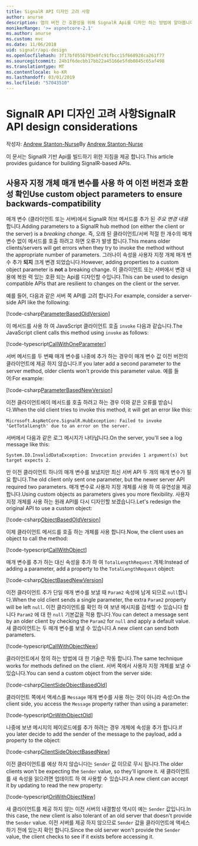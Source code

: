 ```yaml
---
title: SignalR API 디자인 고려 사항
author: anurse
description: 앱의 버전 간 호환성을 위해 SignalR Api를 디자인 하는 방법에 알아봅니다.
monikerRange: '>= aspnetcore-2.1'
ms.author: anurse
ms.custom: mvc
ms.date: 11/06/2018
uid: signalr/api-design
ms.openlocfilehash: 3f17bf055b793e8fc91fbcc15f668928ca261f77
ms.sourcegitcommit: 24b1f6decbb17bb22a45166e5fdb0845c65af498
ms.translationtype: MT
ms.contentlocale: ko-KR
ms.lasthandoff: 03/01/2019
ms.locfileid: "57043510"
---
```

# <a name="signalr-api-design-considerations"></a><span data-ttu-id="0326a-103">SignalR API 디자인 고려 사항</span><span class="sxs-lookup"><span data-stu-id="0326a-103">SignalR API design considerations</span></span>

<span data-ttu-id="0326a-104">작성자: [Andrew Stanton-Nurse](https://twitter.com/anurse)</span><span class="sxs-lookup"><span data-stu-id="0326a-104">By [Andrew Stanton-Nurse](https://twitter.com/anurse)</span></span>

<span data-ttu-id="0326a-105">이 문서는 SignalR 기반 Api를 빌드하기 위한 지침을 제공 합니다.</span><span class="sxs-lookup"><span data-stu-id="0326a-105">This article provides guidance for building SignalR-based APIs.</span></span>

## <a name="use-custom-object-parameters-to-ensure-backwards-compatibility"></a><span data-ttu-id="0326a-106">사용자 지정 개체 매개 변수를 사용 하 여 이전 버전과 호환성 확인</span><span class="sxs-lookup"><span data-stu-id="0326a-106">Use custom object parameters to ensure backwards-compatibility</span></span>

<span data-ttu-id="0326a-107">매개 변수 (클라이언트 또는 서버)에서 SignalR 허브 메서드를 추가 된 *주요 변경 내용*합니다.</span><span class="sxs-lookup"><span data-stu-id="0326a-107">Adding parameters to a SignalR hub method (on either the client or the server) is a *breaking change*.</span></span> <span data-ttu-id="0326a-108">즉, 오래 된 클라이언트/서버 적절 한 개수의 매개 변수 없이 메서드를 호출 하려고 하면 오류가 발생 합니다.</span><span class="sxs-lookup"><span data-stu-id="0326a-108">This means older clients/servers will get errors when they try to invoke the method without the appropriate number of parameters.</span></span> <span data-ttu-id="0326a-109">그러나이 속성을 사용자 지정 개체 매개 변수 추가 **되지** 크게 변경 되었습니다.</span><span class="sxs-lookup"><span data-stu-id="0326a-109">However, adding properties to a custom object parameter is **not** a breaking change.</span></span> <span data-ttu-id="0326a-110">이 클라이언트 또는 서버에서 변경 내용에 복원 력 있는 호환 되는 Api를 디자인할 수입니다.</span><span class="sxs-lookup"><span data-stu-id="0326a-110">This can be used to design compatible APIs that are resilient to changes on the client or the server.</span></span>

<span data-ttu-id="0326a-111">예를 들어, 다음과 같은 서버 쪽 API를 고려 합니다.</span><span class="sxs-lookup"><span data-stu-id="0326a-111">For example, consider a server-side API like the following:</span></span>

[!code-csharp[ParameterBasedOldVersion](api-design/sample/Samples.cs?name=ParameterBasedOldVersion)]

<span data-ttu-id="0326a-112">이 메서드를 사용 하 여 JavaScript 클라이언트 호출 `invoke` 다음과 같습니다.</span><span class="sxs-lookup"><span data-stu-id="0326a-112">The JavaScript client calls this method using `invoke` as follows:</span></span>

[!code-typescript[CallWithOneParameter](api-design/sample/Samples.ts?name=CallWithOneParameter)]

<span data-ttu-id="0326a-113">서버 메서드를 두 번째 매개 변수를 나중에 추가 하는 경우이 매개 변수 값 이전 버전의 클라이언트에 제공 하지 않습니다.</span><span class="sxs-lookup"><span data-stu-id="0326a-113">If you later add a second parameter to the server method, older clients won't provide this parameter value.</span></span> <span data-ttu-id="0326a-114">예를 들어:</span><span class="sxs-lookup"><span data-stu-id="0326a-114">For example:</span></span>

[!code-csharp[ParameterBasedNewVersion](api-design/sample/Samples.cs?name=ParameterBasedNewVersion)]

<span data-ttu-id="0326a-115">이전 클라이언트에이 메서드를 호출 하려고 하는 경우 이와 같은 오류를 받습니다.</span><span class="sxs-lookup"><span data-stu-id="0326a-115">When the old client tries to invoke this method, it will get an error like this:</span></span>

```
Microsoft.AspNetCore.SignalR.HubException: Failed to invoke 'GetTotalLength' due to an error on the server.
```

<span data-ttu-id="0326a-116">서버에서 다음과 같은 로그 메시지가 나타납니다.</span><span class="sxs-lookup"><span data-stu-id="0326a-116">On the server, you'll see a log message like this:</span></span>

```
System.IO.InvalidDataException: Invocation provides 1 argument(s) but target expects 2.
```

<span data-ttu-id="0326a-117">만 이전 클라이언트 하나의 매개 변수를 보냈지만 최신 서버 API 두 개의 매개 변수가 필요 합니다.</span><span class="sxs-lookup"><span data-stu-id="0326a-117">The old client only sent one parameter, but the newer server API required two parameters.</span></span> <span data-ttu-id="0326a-118">매개 변수로 사용자 지정 개체를 사용 하 여 유연성을 제공 합니다.</span><span class="sxs-lookup"><span data-stu-id="0326a-118">Using custom objects as parameters gives you more flexibility.</span></span> <span data-ttu-id="0326a-119">사용자 지정 개체를 사용 하는 원래 API를 다시 디자인할 보겠습니다.</span><span class="sxs-lookup"><span data-stu-id="0326a-119">Let's redesign the original API to use a custom object:</span></span>

[!code-csharp[ObjectBasedOldVersion](api-design/sample/Samples.cs?name=ObjectBasedOldVersion)]

<span data-ttu-id="0326a-120">이제 클라이언트 메서드를 호출 하는 개체를 사용 합니다.</span><span class="sxs-lookup"><span data-stu-id="0326a-120">Now, the client uses an object to call the method:</span></span>

[!code-typescript[CallWithObject](api-design/sample/Samples.ts?name=CallWithObject)]

<span data-ttu-id="0326a-121">매개 변수를 추가 하는 대신 속성을 추가 하 여 `TotalLengthRequest` 개체:</span><span class="sxs-lookup"><span data-stu-id="0326a-121">Instead of adding a parameter, add a property to the `TotalLengthRequest` object:</span></span>

[!code-csharp[ObjectBasedNewVersion](api-design/sample/Samples.cs?name=ObjectBasedNewVersion&highlight=4,9-13)]

<span data-ttu-id="0326a-122">이전 클라이언트 추가 단일 매개 변수를 보낼 때 `Param2` 속성에 남게 되므로 `null`합니다.</span><span class="sxs-lookup"><span data-stu-id="0326a-122">When the old client sends a single parameter, the extra `Param2` property will be left `null`.</span></span> <span data-ttu-id="0326a-123">이전 클라이언트를 확인 하 여 보낸 메시지를 검색할 수 있습니다 합니다 `Param2` 에 대 한 `null` 기본값을 적용 합니다.</span><span class="sxs-lookup"><span data-stu-id="0326a-123">You can detect a message sent by an older client by checking the `Param2` for `null` and apply a default value.</span></span> <span data-ttu-id="0326a-124">새 클라이언트는 두 매개 변수를 보낼 수 있습니다.</span><span class="sxs-lookup"><span data-stu-id="0326a-124">A new client can send both parameters.</span></span>

[!code-typescript[CallWithObjectNew](api-design/sample/Samples.ts?name=CallWithObjectNew)]

<span data-ttu-id="0326a-125">클라이언트에서 정의 하는 방법에 대 한 기술은 작동 합니다.</span><span class="sxs-lookup"><span data-stu-id="0326a-125">The same technique works for methods defined on the client.</span></span> <span data-ttu-id="0326a-126">서버 쪽에서 사용자 지정 개체를 보낼 수 있습니다.</span><span class="sxs-lookup"><span data-stu-id="0326a-126">You can send a custom object from the server side:</span></span>

[!code-csharp[ClientSideObjectBasedOld](api-design/sample/Samples.cs?name=ClientSideObjectBasedOld)]

<span data-ttu-id="0326a-127">클라이언트 쪽에서 액세스를 `Message` 매개 변수를 사용 하는 것이 아니라 속성:</span><span class="sxs-lookup"><span data-stu-id="0326a-127">On the client side, you access the `Message` property rather than using a parameter:</span></span>

[!code-typescript[OnWithObjectOld](api-design/sample/Samples.ts?name=OnWithObjectOld)]

<span data-ttu-id="0326a-128">나중에 보낸 메시지의 페이로드에를 추가 하려는 경우 개체에 속성을 추가 합니다.</span><span class="sxs-lookup"><span data-stu-id="0326a-128">If you later decide to add the sender of the message to the payload, add a property to the object:</span></span>

[!code-csharp[ClientSideObjectBasedNew](api-design/sample/Samples.cs?name=ClientSideObjectBasedNew&highlight=5)]

<span data-ttu-id="0326a-129">이전 클라이언트를 예상 하지 않습니다는 `Sender` 값 이므로 무시 됩니다.</span><span class="sxs-lookup"><span data-stu-id="0326a-129">The older clients won't be expecting the `Sender` value, so they'll ignore it.</span></span> <span data-ttu-id="0326a-130">새 클라이언트를 새 속성을 읽으려면 업데이트 하 여 사용할 수 있습니다.</span><span class="sxs-lookup"><span data-stu-id="0326a-130">A new client can accept it by updating to read the new property:</span></span>

[!code-typescript[OnWithObjectNew](api-design/sample/Samples.ts?name=OnWithObjectNew&highlight=2-5)]

<span data-ttu-id="0326a-131">새 클라이언트를 제공 하지 않는 이전 서버의 내결함성 역시이 예는 `Sender` 값입니다.</span><span class="sxs-lookup"><span data-stu-id="0326a-131">In this case, the new client is also tolerant of an old server that doesn't provide the `Sender` value.</span></span> <span data-ttu-id="0326a-132">이전 서버를 제공 하지 않으므로 `Sender` 값을 클라이언트에 액세스 하기 전에 있는지 확인 합니다.</span><span class="sxs-lookup"><span data-stu-id="0326a-132">Since the old server won't provide the `Sender` value, the client checks to see if it exists before accessing it.</span></span>
